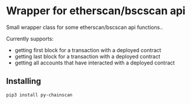 # Wrapper for etherscan/bscscan api

Small wrapper class for some etherscan/bscscan api functions..

Currently supports:

- getting first block for a transaction with a deployed contract
- getting last block for a transaction with a deployed contract
- getting all accounts that have interacted with a deployed contract

## Installing

```bash
pip3 install py-chainscan
```
